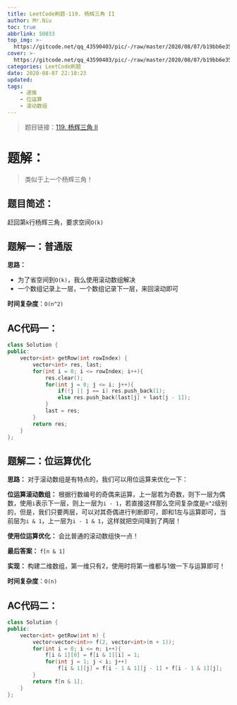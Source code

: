 ```yaml
---
title: LeetCode刷题-119. 杨辉三角 II
author: Mr.Niu
toc: true
abbrlink: 50033
top_img: >-
  https://gitcode.net/qq_43590403/pic/-/raw/master/2020/08/07/b19bb6e352c464b616706e20ca8e5b05.png
cover: >-
  https://gitcode.net/qq_43590403/pic/-/raw/master/2020/08/07/b19bb6e352c464b616706e20ca8e5b05.png
categories: LeetCode刷题
date: 2020-08-07 22:10:23
updated:
tags:
	- 递推
	- 位运算
	- 滚动数组
---
```








> 题目链接：[119. 杨辉三角 II](https://leetcode-cn.com/problems/pascals-triangle-ii/)



# 题解：



> 类似于上一个杨辉三角！



## 题目简述：

赶回第`k`行杨辉三角，要求空间`O(k)`

## 题解一：普通版

**思路：**

- 为了省空间到`O(k)`，我么使用滚动数组解决
- 一个数组记录上一层，一个数组记录下一层，来回滚动即可



**时间复杂度**：`O(n^2)`

## AC代码一：



```c++
class Solution {
public:
    vector<int> getRow(int rowIndex) {
        vector<int> res, last;
        for(int i = 0; i <= rowIndex; i++){
            res.clear();
            for(int j = 0; j <= i; j++){
                if(!j || j == i) res.push_back(1);
                else res.push_back(last[j] + last[j - 1]);
            }
            last = res;
        }
        return res;
    }
};
```

## 题解二：位运算优化

**思路：** 对于滚动数组是有特点的，我们可以用位运算来优化一下：

**位运算滚动数组：** 根据行数编号的奇偶来运算，上一层若为奇数，则下一层为偶数，使用`i`表示下一层，则上一层为`i - 1`，若直接这样那么空间复杂度是`n^2`级别的，但是，我们只要两层，可以对其奇偶进行判断即可，即和1左与运算即可，当前层为`i & 1`，上一层为`i - 1 & 1`，这样就把空间降到了两层！

**使用位运算优化：** 会比普通的滚动数组快一点！

**最后答案：** `f[n & 1]`

**实现：** 构建二维数组，第一维只有2，使用时将第一维都与1做一下与运算即可！

**时间复杂度**：`O(n)`

## AC代码二：





```c++
class Solution {
public:
    vector<int> getRow(int n) {
        vector<vector<int>> f(2, vector<int>(n + 1));
        for(int i = 0; i <= n; i++){
            f[i & 1][0] = f[i & 1][i] = 1;
            for(int j = 1; j < i; j++)
                f[i & 1][j] = f[i - 1 & 1][j - 1] + f[i - 1 & 1][j];
        }
        return f[n & 1];
    }
};
```

